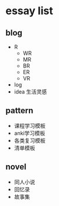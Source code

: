 # essay list

## blog 

- R
  - WR
  - MR 
  - BR 
  - ER 
  - VR
- log
- idea 生活灵感

## pattern 

- 课程学习模板
- anki学习模板
- 各类复习模板
- 清单模板

## novel

- 同人小说
- 回忆录
- 故事集

